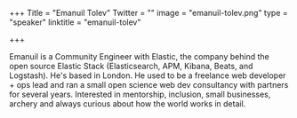 +++
Title = "Emanuil Tolev"
Twitter = ""
image = "emanuil-tolev.png"
type = "speaker"
linktitle = "emanuil-tolev"

+++

Emanuil is a Community Engineer with Elastic, the company behind the open source Elastic Stack (Elasticsearch, APM, Kibana, Beats, and Logstash). He's based in London. He used to be a freelance web developer + ops lead and ran a small open science web dev consultancy with partners for several years. Interested in mentorship, inclusion, small businesses, archery and always curious about how the world works in detail.
